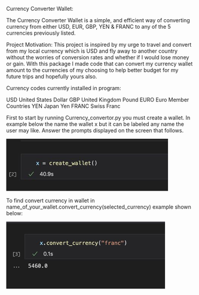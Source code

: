 Currency Converter Wallet:

The Currency Converter Wallet is a simple, and efficient way of converting currency from  either  USD,  EUR,  GBP,  YEN  & FRANC to any of the 5 currencies previously listed. 


Project Motivation:
This project is inspired by my urge to travel and convert from my local currency which is USD  and fly away to another country without the worries of conversion rates and whether if I would lose money or gain.  With this package I made code that can convert my currency wallet amount to the currencies of my choosing to help better budget for my future trips and hopefully yours also.


Currency codes  currently installed in program:

USD		 United States Dollar
GBP		 United Kingdom Pound
EURO	 Euro Member Countries
YEN 	 Japan Yen
FRANC  	 Swiss Franc


First to start by running Currency_convertor.py
you must create a wallet. In example below the name the wallet x but it can be labeled any name the user may like. Answer the prompts displayed on the screen that follows.

![SCREENSHOT](images/create_wallet.jpg)

To find convert currency in wallet in name_of_your_wallet.convert_currency(selected_currency)
example shown below:

![SCREENSHOT](images/convert_currency.jpg)


